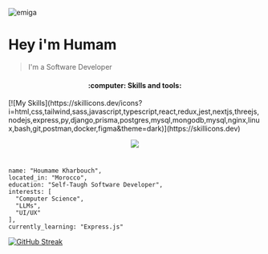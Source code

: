 ![emiga](https://i.ibb.co/ygD0nH3/gifgif.gif)

 # Hey i'm Humam 

 > I'm a Software Developer

  <h4 align="center">:computer: Skills and tools:</h1>
 [![My Skills](https://skillicons.dev/icons?i=html,css,tailwind,sass,javascript,typescript,react,redux,jest,nextjs,threejs,nodejs,express,py,django,prisma,postgres,mysql,mongodb,mysql,nginx,linux,bash,git,postman,docker,figma&theme=dark)](https://skillicons.dev)
<p align="center">
  <a href="https://skillicons.dev">
    <img src="https://skillicons.dev/icons?i=html,css,tailwind,sass,javascript,typescript,react,redux,jest,nextjs,threejs,nodejs,express,py,django,prisma,postgres,mysql,mongodb,mysql,nginx,linux,bash,git,postman,docker,figma&theme=dark" />
  </a>
</p>

# 
```
name: "Houmame Kharbouch",
located_in: "Morocco",
education: "Self-Taugh Software Developer",
interests: [
  "Computer Science",
  "LLMs",
  "UI/UX"
],
currently_learning: "Express.js"
```

[![GitHub Streak](https://streak-stats.demolab.com?user=Humaminho&theme=prussian&border_radius=&ring=EB852C&fire=EB5D20&background=090D13&currStreakLabel=EB852C&currStreakNum=EBEBEB)](https://git.io/streak-stats)
